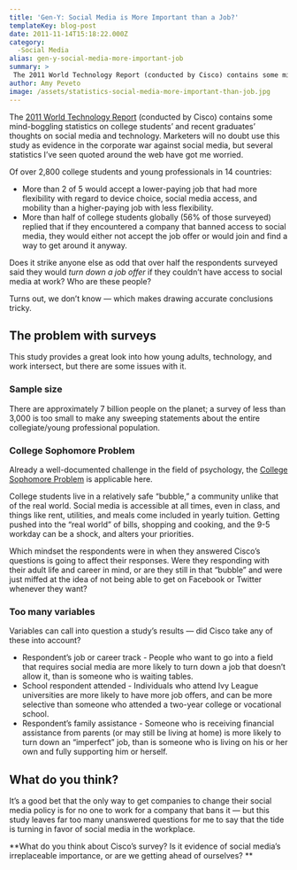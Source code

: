 ```yaml
---
title: 'Gen-Y: Social Media is More Important than a Job?'
templateKey: blog-post
date: 2011-11-14T15:18:22.000Z
category: 
  -Social Media
alias: gen-y-social-media-more-important-job
summary: > 
 The 2011 World Technology Report (conducted by Cisco) contains some mind-boggling statistics on college students’ and recent graduates’ thoughts on social media and technology. Marketers will no doubt use this study as evidence in the corporate war against social media, but several statistics I’ve seen quoted around the web have got me worried.
author: Amy Peveto
image: /assets/statistics-social-media-more-important-than-job.jpg
---
```


The [2011 World Technology Report](http://www.cisco.com/c/en/us/solutions/enterprise/connected-world-technology-report/index.html) (conducted by Cisco) contains some mind-boggling statistics on college students’ and recent graduates’ thoughts on social media and technology. Marketers will no doubt use this study as evidence in the corporate war against social media, but several statistics I’ve seen quoted around the web have got me worried.

Of over 2,800 college students and young professionals in 14 countries:

*   More than 2 of 5 would accept a lower-paying job that had more flexibility with regard to device choice, social media access, and mobility than a higher-paying job with less flexibility.
*   More than half of college students globally (56% of those surveyed) replied that if they encountered a company that banned access to social media, they would either not accept the job offer or would join and find a way to get around it anyway.

Does it strike anyone else as odd that over half the respondents surveyed said they would _turn down a job offer_ if they couldn’t have access to social media at work? Who are these people?

Turns out, we don’t know — which makes drawing accurate conclusions tricky.

The problem with surveys
------------------------

This study provides a great look into how young adults, technology, and work intersect, but there are some issues with it.

### Sample size

There are approximately 7 billion people on the planet; a survey of less than 3,000 is too small to make any sweeping statements about the entire collegiate/young professional population.

### College Sophomore Problem

Already a well-documented challenge in the field of psychology, the [College Sophomore Problem](http://psych.unl.edu/psyc450_2010/ch7/The%20College%20Sophomore.html) is applicable here.

College students live in a relatively safe “bubble,” a community unlike that of the real world. Social media is accessible at all times, even in class, and things like rent, utilities, and meals come included in yearly tuition. Getting pushed into the “real world” of bills, shopping and cooking, and the 9-5 workday can be a shock, and alters your priorities.

Which mindset the respondents were in when they answered Cisco’s questions is going to affect their responses. Were they responding with their adult life and career in mind, or are they still in that “bubble” and were just miffed at the idea of not being able to get on Facebook or Twitter whenever they want?

### Too many variables

Variables can call into question a study’s results — did Cisco take any of these into account?

*   Respondent’s job or career track - People who want to go into a field that requires social media are more likely to turn down a job that doesn’t allow it, than is someone who is waiting tables.
*   School respondent attended - Individuals who attend Ivy League universities are more likely to have more job offers, and can be more selective than someone who attended a two-year college or vocational school.
*   Respondent’s family assistance - Someone who is receiving financial assistance from parents (or may still be living at home) is more likely to turn down an “imperfect” job, than is someone who is living on his or her own and fully supporting him or herself.

What do you think?
------------------

It’s a good bet that the only way to get companies to change their social media policy is for no one to work for a company that bans it — but this study leaves far too many unanswered questions for me to say that the tide is turning in favor of social media in the workplace.

**What do you think about Cisco’s survey? Is it evidence of social media’s irreplaceable importance, or are we getting ahead of ourselves? **